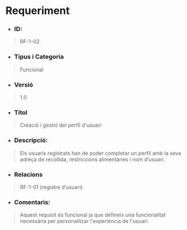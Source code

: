 # **Requeriment**

- ### **ID:**
> RF-1-02

- ### **Tipus i Categoria**
> Funcional

- ### **Versió** 
> 1.0

- ### **Títol**
> Creació i gestió del perfil d'usuari

- ### **Descripció:** 
> Els usuaris registrats han de poder completar un perfil amb la seva adreça de recollida, restriccions alimentàries i nom d’usuari.

- ### **Relacions** 
> RF-1-01 (registre d’usuari)

- ### **Comentaris:** 
> Aquest requisit és funcional ja que defineix una funcionalitat necessària per personalitzar l'experiència de l'usuari.
